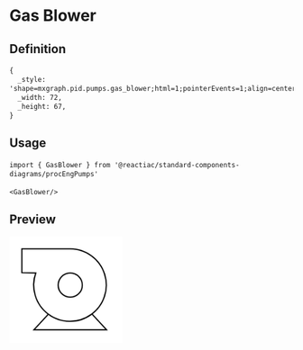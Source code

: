 # Gas Blower

## Definition

```
{
  _style: 'shape=mxgraph.pid.pumps.gas_blower;html=1;pointerEvents=1;align=center;verticalLabelPosition=bottom;verticalAlign=top;dashed=0;',
  _width: 72,
  _height: 67,
}
```

## Usage

```
import { GasBlower } from '@reactiac/standard-components-diagrams/procEngPumps'

<GasBlower/>
```

## Preview

<img src="./gas-blower.png" width="200"/>
